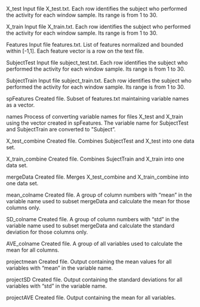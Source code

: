 X_test     Input file X_test.txt. Each row identifies the subject who performed the activity for each window sample. Its range is from 1 to 30.

X_train    Input file X_train.txt. Each row identifies the subject who performed the activity for each window sample. Its range is from 1 to 30.

Features   Input file features.txt. List of features normalized and bounded within [-1,1].  Each feature vector is a row on the text file.

SubjectTest  Input file subject_test.txt. Each row identifies the subject who performed the activity for each window sample. Its range is from 1 to 30.

SubjectTrain Input file subject_train.txt. Each row identifies the subject who performed the activity for each window sample. Its range is from 1 to 30.

spFeatures  Created file. Subset of features.txt maintaining variable names as a vector.

names  Process of converting variable names for files X_test and X_train using the vector created in spFeatures. The variable name for SubjectTest and SubjectTrain are converted to "Subject”.
 
X_test_combine Created file. Combines SubjectTest and X_test into one data set.

X_train_combine Created file. Combines SujectTrain and X_train into one data set.

mergeData Created file. Merges X_test_combine and X_train_combine into one data set.

mean_colname Created file. A group of column numbers with “mean” in the variable name used to subset mergeData and calculate the mean for those columns only.

SD_colname Created file. A group of column numbers with “std” in the variable name used to subset mergeData and calculate the standard deviation for those columns only.

AVE_colname Created file. A group of all variables used to calculate the mean for all columns.

projectmean  Created file. Output containing the mean values for all variables with “mean” in the variable name.

projectSD Created file. Output containing the standard deviations for all variables with “std” in the variable name.

projectAVE Created file. Output containing the mean for all variables.

